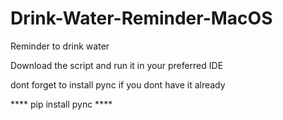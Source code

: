 # Drink-Water-Reminder-MacOS
Reminder to drink water 


Download the script and run it in your preferred IDE

dont forget to install pync if you dont have it already

**** pip install pync ****






